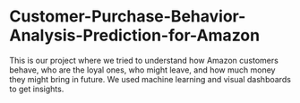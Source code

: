 # Customer-Purchase-Behavior-Analysis-Prediction-for-Amazon
This is our project where we tried to understand how Amazon customers behave, who are the loyal ones, who might leave, and how much money they might bring in future. We used machine learning and visual dashboards to get insights.
